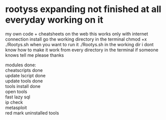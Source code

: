 # rootyss expanding not finished at all everyday working on it
my own code + cheatsheets on the web
this works only with internet connection
install
go the working directory in the terminal
chmod +x ./Rootys.sh
when you want to run it
./Rootys.sh
in the working dir
i dont know how to make it work from every directory in the terminal if someone knows tell me please thanks

modules done:                                                                                                        
cheatscripts done                                                                                                   
update lscript done                                                                                                             
update tools done                                                                                                              
tools install done                                                                                                  
open tools                                                                                                  
fast lazy sql                                                                                                  
ip check                                                                                                  
metasploit                                                                                                  
red mark uninstalled tools
